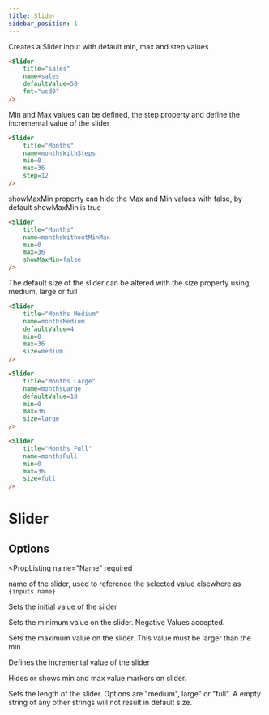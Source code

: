 ```yaml
---
title: Slider
sidebar_position: 1
---
```


Creates a Slider input with default min, max and step values

<DocTab>
    <div slot="preview">
        <Slider
            title="sales" 
            name=sales
            defaultValue=50
            fmt="usd0"
        />
    </div>

````markdown
<Slider
    title="sales" 
    name=sales
    defaultValue=50
    fmt="usd0"
/>
````
</DocTab>

Min and Max values can be defined, the step property and define the incremental value of the slider

<DocTab>
    <div slot="preview">
<Slider
    title="Months" 
    name=monthsWithSteps
    min=0
    max=36
    step=12
/>
    </div>

````markdown
<Slider
    title="Months" 
    name=monthsWithSteps
    min=0
    max=36
    step=12
/>
````
</DocTab>

showMaxMin property can hide the Max and Min values with false, by default showMaxMin is true

<DocTab>
 <div slot="preview">
<Slider
    title="Months" 
    name=monthsWithoutMinMax
    min=0
    max=36
    showMaxMin=false
/>
 </div>

````markdown
<Slider
    title="Months" 
    name=monthsWithoutMinMax
    min=0
    max=36
    showMaxMin=false
/>
````
</DocTab>

The default size of the slider can be altered with the size property using; medium, large or full

<DocTab>
    <div slot="preview">
<Slider
    title="Months Medium" 
    name=monthsMedium
    defaultValue=4
    min=0
    max=36
    size=medium
/>
    </div>

````markdown
<Slider
    title="Months Medium" 
    name=monthsMedium
    defaultValue=4
    min=0
    max=36
    size=medium
/>
````
</DocTab>


<DocTab>
    <div slot="preview">
<Slider
    title="Months Large" 
    name=monthsLarge
    defaultValue=18
    min=0
    max=36
    size=large
/>
    </div>

````markdown
<Slider
    title="Months Large" 
    name=monthsLarge
    defaultValue=18
    min=0
    max=36
    size=large
/>
````
</DocTab>

<DocTab>
    <div slot="preview">
<Slider
    title="Months Full" 
    name=monthsFull
    defaultValue=26
    min=0
    max=36
    size=full
/>
    </div>

````markdown
<Slider
    title="Months Full" 
    name=monthsFull
    min=0
    max=36
    size=full
/>
````
</DocTab>


# Slider

## Options

<PropListing 
    name="Name"
    required
>

name of the slider, used to reference the selected value elsewhere as `{inputs.name}`

</PropListing>
<PropListing 
    name="defaultValue"
>

Sets the initial value of the silder

</PropListing>
<PropListing 
    name="min"
    options=number
    defaultValue=0
>

Sets the minimum value on the slider. Negative Values accepted.

</PropListing>
<PropListing 
    name="max"
    options=number
    defaultValue=100
>

Sets the maximum value on the slider. This value must be larger than the min.

</PropListing>
<PropListing 
    name="step"
    options=number
    defaultValue=1
>

Defines the incremental value of the slider

</PropListing>
<PropListing 
    name="showMinMax"
    options="boolean"
    defaultValue="true"
>

Hides or shows min and max value markers on slider.  

</PropListing>
<PropListing 
    name="size"
    size="string"
    defaultValue=""
>

Sets the length of the slider. Options are "medium", large" or "full". A empty string of any other strings will not result in default size.
</PropListing>
<PropListing
    name="fmt"
    description="Sets format for the value (<a class=markdown href='/core-concepts/formatting'>see available formats<a/>)"
    options="Excel-style format | built-in format | custom format"
/>







